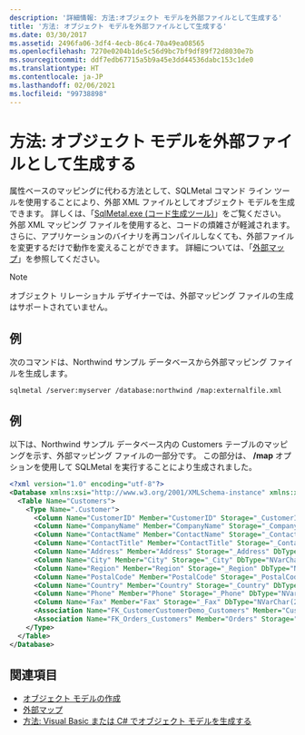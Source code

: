 ```yaml
---
description: '詳細情報: 方法:オブジェクト モデルを外部ファイルとして生成する'
title: '方法: オブジェクト モデルを外部ファイルとして生成する'
ms.date: 03/30/2017
ms.assetid: 2496fa06-3df4-4ecb-86c4-70a49ea08565
ms.openlocfilehash: 7270e0204b1de5c56d9bc7bf9df89f72d8030e7b
ms.sourcegitcommit: ddf7edb67715a5b9a45e3dd44536dabc153c1de0
ms.translationtype: HT
ms.contentlocale: ja-JP
ms.lasthandoff: 02/06/2021
ms.locfileid: "99738898"
---
```

# <a name="how-to-generate-the-object-model-as-an-external-file"></a>方法: オブジェクト モデルを外部ファイルとして生成する

属性ベースのマッピングに代わる方法として、SQLMetal コマンド ライン ツールを使用することにより、外部 XML ファイルとしてオブジェクト モデルを生成できます。 詳しくは、「[SqlMetal.exe (コード生成ツール)](../../../../tools/sqlmetal-exe-code-generation-tool.md)」をご覧ください。 外部 XML マッピング ファイルを使用すると、コードの煩雑さが軽減されます。 さらに、アプリケーションのバイナリを再コンパイルしなくても、外部ファイルを変更するだけで動作を変えることができます。 詳細については、「[外部マップ](external-mapping.md)」を参照してください。  
  
> [!NOTE]
> オブジェクト リレーショナル デザイナーでは、外部マッピング ファイルの生成はサポートされていません。  
  
## <a name="example"></a>例  

 次のコマンドは、Northwind サンプル データベースから外部マッピング ファイルを生成します。  
  
```console  
sqlmetal /server:myserver /database:northwind /map:externalfile.xml  
```  
  
## <a name="example"></a>例  

 以下は、Northwind サンプル データベース内の Customers テーブルのマッピングを示す、外部マッピング ファイルの一部分です。 この部分は、 **/map** オプションを使用して SQLMetal を実行することにより生成されました。  
  
```xml  
<?xml version="1.0" encoding="utf-8"?>  
<Database xmlns:xsi="http://www.w3.org/2001/XMLSchema-instance" xmlns:xsd="http://www.w3.org/2001/XMLSchema" Name="northwnd">  
  <Table Name="Customers">  
    <Type Name=".Customer">  
      <Column Name="CustomerID" Member="CustomerID" Storage="_CustomerID" DbType="NChar(5) NOT NULL" CanBeNull="False" IsPrimaryKey="True" />  
      <Column Name="CompanyName" Member="CompanyName" Storage="_CompanyName" DbType="NVarChar(40) NOT NULL" CanBeNull="False" />  
      <Column Name="ContactName" Member="ContactName" Storage="_ContactName" DbType="NVarChar(30)" />  
      <Column Name="ContactTitle" Member="ContactTitle" Storage="_ContactTitle" DbType="NVarChar(30)" />  
      <Column Name="Address" Member="Address" Storage="_Address" DbType="NVarChar(60)" />  
      <Column Name="City" Member="City" Storage="_City" DbType="NVarChar(15)" />  
      <Column Name="Region" Member="Region" Storage="_Region" DbType="NVarChar(15)" />  
      <Column Name="PostalCode" Member="PostalCode" Storage="_PostalCode" DbType="NVarChar(10)" />  
      <Column Name="Country" Member="Country" Storage="_Country" DbType="NVarChar(15)" />  
      <Column Name="Phone" Member="Phone" Storage="_Phone" DbType="NVarChar(24)" />  
      <Column Name="Fax" Member="Fax" Storage="_Fax" DbType="NVarChar(24)" />  
      <Association Name="FK_CustomerCustomerDemo_Customers" Member="CustomerCustomerDemos" Storage="_CustomerCustomerDemos" ThisKey="CustomerID" OtherTable="CustomerCustomerDemo" OtherKey="CustomerID" DeleteRule="NO ACTION" />  
      <Association Name="FK_Orders_Customers" Member="Orders" Storage="_Orders" ThisKey="CustomerID" OtherTable="Orders" OtherKey="CustomerID" DeleteRule="NO ACTION" />  
    </Type>  
  </Table>  
</Database>  
```  
  
## <a name="see-also"></a>関連項目

- [オブジェクト モデルの作成](creating-the-object-model.md)
- [外部マップ](external-mapping.md)
- [方法: Visual Basic または C# でオブジェクト モデルを生成する](how-to-generate-the-object-model-in-visual-basic-or-csharp.md)
